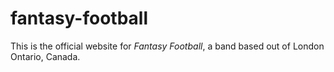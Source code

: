 # fantasy-football

This is the official website for _Fantasy Football_, a band based out of London Ontario, Canada.
